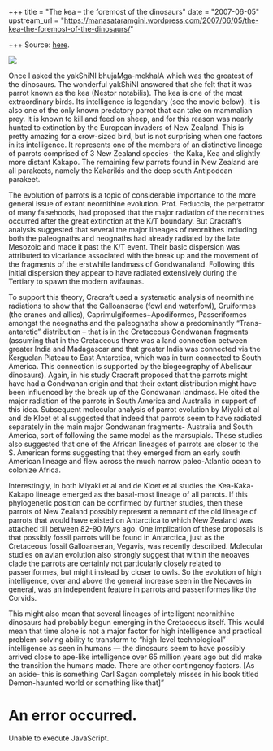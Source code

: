 +++
title = "The kea – the foremost of the dinosaurs"
date = "2007-06-05"
upstream_url = "https://manasataramgini.wordpress.com/2007/06/05/the-kea-the-foremost-of-the-dinosaurs/"

+++
Source: [here](https://manasataramgini.wordpress.com/2007/06/05/the-kea-the-foremost-of-the-dinosaurs/).



[![](https://i2.wp.com/bp3.blogger.com/_ZhvcTTaaD_4/RmTyiE5tW0I/AAAAAAAAAJs/8uAzXlH7Vo8/s320/kea.jpg)](http://bp3.blogger.com/_ZhvcTTaaD_4/RmTyiE5tW0I/AAAAAAAAAJs/8uAzXlH7Vo8/s1600-h/kea.jpg)

Once I asked the yakShiNI bhujaMga-mekhalA which was the greatest of the dinosaurs. The wonderful yakShiNI answered that she felt that it was parrot known as the kea (Nestor notabilis). The kea is one of the most extraordinary birds. Its intelligence is legendary (see the movie below). It is also one of the only known predatory parrot that can take on mammalian prey. It is known to kill and feed on sheep, and for this reason was nearly hunted to extinction by the European invaders of New Zealand. This is pretty amazing for a crow-sized bird, but is not surprising when one factors in its intelligence. It represents one of the members of an distinctive lineage of parrots comprised of 3 New Zealand species- the Kaka, Kea and slightly more distant Kakapo. The remaining few parrots found in New Zealand are all parakeets, namely the Kakarikis and the deep south Antipodean parakeet.

The evolution of parrots is a topic of considerable importance to the more general issue of extant neornithine evolution. Prof. Feduccia, the perpetrator of many falsehoods, had proposed that the major radiation of the neornithes occurred after the great extinction at the K/T boundary. But Cracraft’s analysis suggested that several the major lineages of neornithes including both the paleognaths and neognaths had already radiated by the late Mesozoic and made it past the K/T event. Their basic dispersion was attributed to vicariance associated with the break up and the movement of the fragments of the erstwhile landmass of Gondwanaland. Following this initial dispersion they appear to have radiated extensively during the Tertiary to spawn the modern avifaunas.

To support this theory, Cracraft used a systematic analysis of neornithine radiations to show that the Galloanserae (fowl and waterfowl), Gruiformes (the cranes and allies), Caprimulgiformes+Apodiformes, Passeriformes amongst the neognaths and the paleognaths show a predominantly “Trans-antarctic” distribution – that is in the Cretaceous Gondwanan fragments (assuming that in the Cretaceous there was a land connection between greater India and Madagascar and that greater India was connected via the Kerguelan Plateau to East Antarctica, which was in turn connected to South America. This connection is supported by the biogeography of Abelisaur dinosaurs). Again, in his study Cracraft proposed that the parrots might have had a Gondwanan origin and that their extant distribution might have been influenced by the break up of the Gondwanan landmass. He cited the major radiation of the parrots in South America and Australia in support of this idea. Subsequent molecular analysis of parrot evolution by Miyaki et al and de Kloet et al suggested that indeed that parrots seem to have radiated separately in the main major Gondwanan fragments- Australia and South America, sort of following the same model as the marsupials. These studies also suggested that one of the African lineages of parrots are closer to the S. American forms suggesting that they emerged from an early south American lineage and flew across the much narrow paleo-Atlantic ocean to colonize Africa.

Interestingly, in both Miyaki et al and de Kloet et al studies the Kea-Kaka-Kakapo lineage emerged as the basal-most lineage of all parrots. If this phylogenetic position can be confirmed by further studies, then these parrots of New Zealand possibly represent a remnant of the old lineage of parrots that would have existed on Antarctica to which New Zealand was attached till between 82-90 Myrs ago. One implication of these proposals is that possibly fossil parrots will be found in Antarctica, just as the Cretaceous fossil Galloanseran, Vegavis, was recently described. Molecular studies on avian evolution also strongly suggest that within the neoaves clade the parrots are certainly not particularly closely related to passeriformes, but might instead by closer to owls. So the evolution of high intelligence, over and above the general increase seen in the Neoaves in general, was an independent feature in parrots and passeriformes like the Corvids.

This might also mean that several lineages of intelligent neornithine dinosaurs had probably begun emerging in the Cretaceous itself. This would mean that time alone is not a major factor for high intelligence and practical problem-solving ability to transform to “high-level technological” intelligence as seen in humans — the dinosaurs seem to have possibly arrived close to ape-like intelligence over 65 million years ago but did make the transition the humans made. There are other contingency factors. \[As an aside- this is something Carl Sagan completely misses in his book titled Demon-haunted world or something like that\]”

# An error occurred.

Unable to execute JavaScript.

